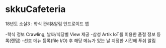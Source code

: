 # skkuCafeteria
18년도 소실3 : 학식 관리&amp;알림 안드로이드 앱

-학식 정보 Crawling, 날짜/식당별 View 제공
-삼성 Artik IoT를 이용한 품절 정보 등록(랜덤)
-선호 메뉴 등록(file I/O) 후 해당 메뉴가 있는 날 지정한 시간에 푸쉬 알림
